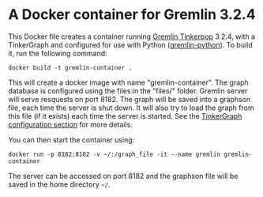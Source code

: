 # A Docker container for Gremlin 3.2.4

This Docker file creates a container running [Gremlin Tinkerpop](https://github.com/apache/tinkerpop) 3.2.4, with a TinkerGraph and configured for use with Python ([gremlin-python](http://tinkerpop.apache.org/docs/current/reference/#gremlin-python)).
To build it, run the following command:
```
docker build -t gremlin-container . 
```
This will create a docker image with name "gremlin-container".
The graph database is configured using the files in the "files/" folder.
Gremlin server will serve resquests on port 8182. The graph will be saved into a graphson file, each time the server is shut down.
It will also try to load the graph from this file (if it exists) each time the server is started. 
See the [TinkerGraph configuration section](http://tinkerpop.apache.org/docs/current/reference/#_configuration_2) for more details.


You can then start the container using:
```
docker run -p 8182:8182 -v ~/:/graph_file -it --name gremlin gremlin-container
```
The server can be accessed on port 8182 and the graphson file will be saved in the home directory `~/`.
